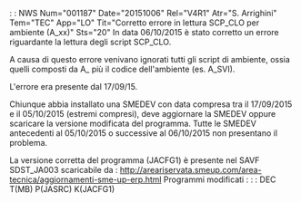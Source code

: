  :  : NWS Num="001187" Date="20151006" Rel="V4R1" Atr="S. Arrighini" Tem="TEC" App="LO" Tit="Corretto errore in lettura SCP_CLO per ambiente (A_xx)" Sts="20"
In data 06/10/2015 è stato corretto un errore riguardante la lettura degli script SCP_CLO.

A causa di questo errore venivano ignorati tutti gli script di ambiente, ossia quelli composti da A_ più il codice dell'ambiente (es. A_SVI).

L'errore era presente dal 17/09/15.

Chiunque abbia installato una SMEDEV con data compresa tra il 17/09/2015 e il 05/10/2015 (estremi compresi), deve aggiornare la SMEDEV oppure scaricare la versione modificata del programma.
Tutte le SMEDEV antecedenti al 05/10/2015 o successive al 06/10/2015 non presentano il problema.

La versione corretta del programma (JACFG1) è presente nel SAVF SDST_JA003 scaricabile da : 
http://areariservata.smeup.com/area-tecnica/aggiornamenti-sme-up-erp.html 
Programmi modificati : 
 :  : DEC T(MB) P(JASRC) K(JACFG1)
